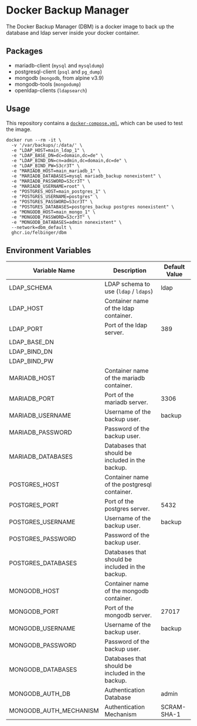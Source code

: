# Docker Backup Manager

The Docker Backup Manager (DBM) is a docker image to back up the database and ldap server inside your docker container.

## Packages
* mariadb-client (`mysql` and `mysqldump`)
* postgresql-client (`psql` and `pg_dump`)
* mongodb (`mongodb`, from alpine v3.9)
* mongodb-tools (`mongodump`)
* openldap-clients (`ldapsearch`)

## Usage
This repository contains a [`docker-compose.yml`](./docker-compose.yml), which can be used to test the image.
```shell
docker run --rm -it \
  -v '/var/backups/:/data/' \
  -e "LDAP_HOST=main_ldap_1" \
  -e "LDAP_BASE_DN=dc=domain,dc=de" \
  -e "LDAP_BIND_DN=cn=admin,dc=domain,dc=de" \
  -e "LDAP_BIND_PW=S3cr3T" \
  -e "MARIADB_HOST=main_mariadb_1" \
  -e "MARIADB_DATABASES=mysql mariadb_backup nonexistent" \
  -e "MARIADB_PASSWORD=S3cr3T" \
  -e "MARIADB_USERNAME=root" \
  -e "POSTGRES_HOST=main_postgres_1" \
  -e "POSTGRES_USERNAME=postgres" \
  -e "POSTGRES_PASSWORD=S3cr3T" \
  -e "POSTGRES_DATABASES=postgres_backup postgres nonexistent" \
  -e "MONGODB_HOST=main_mongo_1" \
  -e "MONGODB_PASSWORD=S3cr3T" \
  -e "MONGODB_DATABASES=admin nonexistent" \
  --network=dbm_default \
  ghcr.io/felbinger/dbm
```

## Environment Variables
|      Variable Name     |                    Description                   | Default Value |
|------------------------|--------------------------------------------------|---------------|
| LDAP_SCHEMA            | LDAP schema to use (`ldap` / `ldaps`)            | ldap          |
| LDAP_HOST              | Container name of the ldap container.            |               |
| LDAP_PORT              | Port of the ldap server.                         | 389           |
| LDAP_BASE_DN           |                                                  |               |
| LDAP_BIND_DN           |                                                  |               |
| LDAP_BIND_PW           |                                                  |               |
| MARIADB_HOST           | Container name of the mariadb container.         |               |
| MARIADB_PORT           | Port of the mariadb server.                      | 3306          |
| MARIADB_USERNAME       | Username of the backup user.                     | backup        |
| MARIADB_PASSWORD       | Password of the backup user.                     |               |
| MARIADB_DATABASES      | Databases that should be included in the backup. |               |
| POSTGRES_HOST          | Container name of the postgresql container.      |               |
| POSTGRES_PORT          | Port of the postgres server.                     | 5432          |
| POSTGRES_USERNAME      | Username of the backup user.                     | backup        |
| POSTGRES_PASSWORD      | Password of the backup user.                     |               |
| POSTGRES_DATABASES     | Databases that should be included in the backup. |               |
| MONGODB_HOST           | Container name of the mongodb container.         |               |
| MONGODB_PORT           | Port of the mongodb server.                      | 27017         |
| MONGODB_USERNAME       | Username of the backup user.                     | backup        |
| MONGODB_PASSWORD       | Password of the backup user.                     |               |
| MONGODB_DATABASES      | Databases that should be included in the backup. |               |
| MONGODB_AUTH_DB        | Authentication Database                          | admin         |
| MONGODB_AUTH_MECHANISM | Authentication Mechanism                         | SCRAM-SHA-1   |
